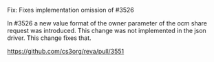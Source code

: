 Fix: Fixes implementation omission of #3526

In #3526 a new value format of the owner parameter of the ocm share request was introduced.
This change was not implemented in the json driver. This change fixes that.

https://github.com/cs3org/reva/pull/3551